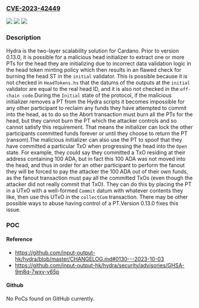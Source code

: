 ### [CVE-2023-42449](https://cve.mitre.org/cgi-bin/cvename.cgi?name=CVE-2023-42449)
![](https://img.shields.io/static/v1?label=Product&message=hydra&color=blue)
![](https://img.shields.io/static/v1?label=Version&message=%3C%200.13.0%20&color=brightgreen)
![](https://img.shields.io/static/v1?label=Vulnerability&message=CWE-20%3A%20Improper%20Input%20Validation&color=brightgreen)

### Description

Hydra is the two-layer scalability solution for Cardano. Prior to version 0.13.0, it is possible for a malicious head initializer to extract one or more PTs for the head they are initializing due to incorrect data validation logic in the head token minting policy which then results in an flawed check for burning the head ST in the `initial` validator. This is possible because it is not checked in `HeadTokens.hs` that the datums of the outputs at the `initial` validator are equal to the real head ID, and it is also not checked in the `off-chain code`.During the `Initial` state of the protocol, if the malicious initializer removes a PT from the Hydra scripts it becomes impossible for any other participant to reclaim any funds they have attempted to commit into the head, as to do so the Abort transaction must burn all the PTs for the head, but they cannot burn the PT which the attacker controls and so cannot satisfy this requirement. That means the initializer can lock the other participants committed funds forever or until they choose to return the PT (ransom).The malicious initializer can also use the PT to spoof that they have committed a particular TxO when progressing the head into the `Open` state. For example, they could say they committed a TxO residing at their address containing 100 ADA, but in fact this 100 ADA was not moved into the head, and thus in order for an other participant to perform the fanout they will be forced to pay the attacker the 100 ADA out of their own funds, as the fanout transaction must pay all the committed TxOs (even though the attacker did not really commit that TxO). They can do this by placing the PT in a UTxO with a well-formed `Commit` datum with whatever contents they like, then use this UTxO in the `collectCom` transaction. There may be other possible ways to abuse having control of a PT.Version 0.13.0 fixes this issue.

### POC

#### Reference
- https://github.com/input-output-hk/hydra/blob/master/CHANGELOG.md#0130---2023-10-03
- https://github.com/input-output-hk/hydra/security/advisories/GHSA-9m8q-7wxv-v65p

#### Github
No PoCs found on GitHub currently.

